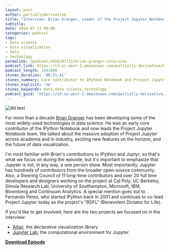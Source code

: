 ```yaml
---
layout: post
author: partiallyderivative
title: "Interview: Brian Granger, Leader of the Project Jupyter Notebook Team"
subtitle: 
date: 2016-07-11 00:00
categories: podcast
tags:
- data science
- data visualization
- data
- technology
permalink: /podcast/2016/07/11/brian-granger-interview
podcast_link: https://s3-us-west-2.amazonaws.com/partially-derivative/Partially_Derivative_Brian_Granger.mp3
podcast_length: 1441000
itunes_duration: '00:31:41'
itunes_summary: Core contributor to IPython Notebook and Project Jupyter
itunes_explicit: 'no'
itunes_keywords: data,data science,technology
podcast_guid: 'https://s3-us-west-2.amazonaws.com/partially-derivative/Partially_Derivative_Brian_Granger.mp3'
---
```


![Alt text](https://pbs.twimg.com/profile_images/543985204923072512/BeHuwSwa_400x400.jpeg)

For more than a decade [Brian Granger](https://github.com/ellisonbg) has been developing some of the most widely-used technologies in data science. He was an early core contributor of the IPython Notebook and now leads the Project Jupyter Notebook team. We talked about the massive adoption of Project Jupyter across academia and in industry, exciting new features on the horizon, and the future of data visualization. 

I'm most familiar with Brian's contributions to IPython and Juptyr, so that's what we focus on during the episode, but it's important to emphasize that Jupyter is not, in any way, a one person
show. Most importantly, Jupyter has hundreds of contributors from the broader open-source community. Also, a Steering Council of 11 long-time contributors and over 20 full time developers and designers working on the project at Cal Poly, UC Berkeley, Simula Research Lab, University of Southampton, Microsoft, IBM, Bloomberg and Continuum Analytics.  A special mention goes out to Fernando Perez, who started IPython back in 2001 and continues to co-lead Project Jupyter today
as the project's "BDFL" (Benevolent Dictator for Life). 

If you'd like to get involved, here are the two projects we focused on in the interview:
- [Altair](https://github.com/ellisonbg/altair), the declarative visualization library
- [Jupyter Lab](https://github.com/jupyter/jupyterlab), the computational environment for Jupyter     

[**Download Episode**](https://s3-us-west-2.amazonaws.com/partially-derivative/Partially_Derivative_Brian_Granger.mp3)